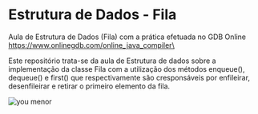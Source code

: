 # Estrutura de Dados - Fila
Aula de Estrutura de Dados (Fila) com a prática efetuada no GDB Online\
https://www.onlinegdb.com/online_java_compiler\

Este repositório trata-se da aula de Estrutura de dados sobre a\
implementação da classe Fila com a utilização dos métodos enqueue(),\
dequeue() e first() que respectivamente são cresponsáveis por enfileirar,\
desenfileirar e retirar o primeiro elemento da fila.

![you menor](https://user-images.githubusercontent.com/78165871/132747717-22002dfe-0737-4130-bc9f-88d50d8267ed.png)
